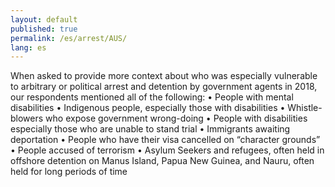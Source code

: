 ```yaml
---
layout: default
published: true
permalink: /es/arrest/AUS/
lang: es
---
```


When asked to provide more context about who was especially vulnerable to arbitrary or political arrest and detention by government agents in 2018, our respondents mentioned all of the following:
•	People with mental disabilities
•	Indigenous people, especially those with disabilities
•	Whistle-blowers who expose government wrong-doing
•	People with disabilities especially those who are unable to stand trial
•	Immigrants awaiting deportation
•	People who have their visa cancelled on “character grounds”
•	People accused of terrorism 
•	Asylum Seekers and refugees, often held in offshore detention on Manus Island, Papua New Guinea, and Nauru, often held for long periods of time
